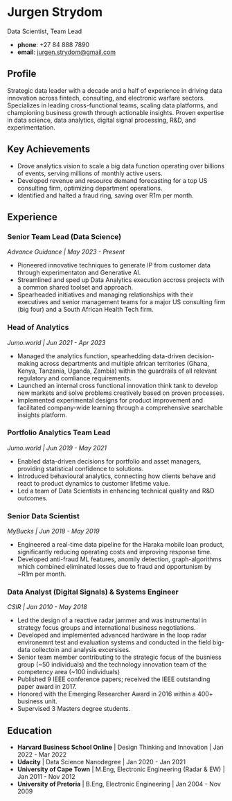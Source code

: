 # Jurgen Strydom
Data Scientist, Team Lead

- **phone**: +27 84 888 7890
- **email**: jurgen.strydom@gmail.com

## Profile

Strategic data leader with a decade and a half of experience in driving data innovation across fintech, consulting, and electronic warfare sectors. Specializes in leading cross-functional teams, scaling data platforms, and championing business growth through actionable insights. Proven expertise in data science, data analytics, digital signal processing, R&D, and experimentation.

## Key Achievements

- Drove analytics vision to scale a big data function operating over billions of events, serving millions of monthly active users.
- Developed revenue and resource demand forecasting for a top US consulting firm, optimizing department operations.
- Identified and halted a fraud ring, saving over R1m per month.

## Experience

### Senior Team Lead (Data Science)
*Advance Guidance | May 2023 - Present*

- Pioneered innovative techniques to generate IP from customer data through experimentaton and Generative AI.
- Streamlined and sped up Data Analytics execution accross projects with a common shared toolset and approach.
- Spearheaded initiatives and managing relationships with their executives and senior management teams for a major US consulting firm (big four) and a South African Health Tech firm.

### Head of Analytics
*Jumo.world | Jun 2021 - Apr 2023*

- Managed the analytics function, spearhedding data-driven decision-making across departments and multiple african territories (Ghana, Kenya, Tanzania, Uganda, Zambia) within the guardrails of all relevant regulatory and comliance requirements.
- Launched an internal cross functional innovation think tank to develop new markets and solve problems creatively based on proven processes. 
- Implemented experimental designs for product improvement and facilitated company-wide learning through a comprehensive searchable insights platform.

### Portfolio Analytics Team Lead
*Jumo.world | Jun 2019 - May 2021*

- Enabled data-driven decisions for portfolio and asset managers, providing statistical confidence to solutions.
- Introduced behavioural analytics, connecting how clients behave and react to product dynamics to customer lifetime value. 
- Led a team of Data Scientists in enhancing technical quality and R&D outcomes.

### Senior Data Scientist
*MyBucks | Jun 2018 - May 2019*

- Engineered a real-time data pipeline for the Haraka mobile loan product, significantly reducing operating costs and improving response time.
- Developed anti-fraud ML features, anomily detection, graph-algorithms which combined eliminated losses due to fraud and opportunism by ~R1m per month.

### Data Analyst (Digital Signals) & Systems Engineer
*CSIR | Jan 2010 - May 2018*

- Led the design of a reactive radar jammer and was instrumental in strategy focus groups and international business negotiations.
- Developed and implemented advanced hardware in the loop radar environemnt test and evaluation systems and conducted in the field big-data collectoin and analysis excersises.
- Senior team member contributing to the strategic focus of the busniess group (~50 individuals) and the technology innovation team of the competency area (~100 individuals)
- Published 9 IEEE conference papers; received the IEEE outstanding paper award in 2017.
- Honored with the Emerging Researcher Award in 2016 within a 400+ business unit.
- Supervised 3 Masters degree students.

## Education

- **Harvard Business School Online** | Design Thinking and Innovation | Jan 2022 - Mar 2022
- **Udacity** | Data Science Nanodegree | Jan 2020 - Jan 2021
- **University of Cape Town** | M.Eng, Electronic Engineering (Radar & EW) | Jan 2011 - Nov 2012
- **University of Pretoria** | B.Eng, Electronic Engineering | Jan 2004 - Nov 2009